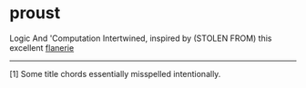 # proust
Logic And 'Computation Intertwined, inspired by (STOLEN FROM) this excellent [flanerie](https://cs.uwaterloo.ca/~plragde/flaneries/LACI/)

---

[1] Some title chords essentially misspelled intentionally. 
